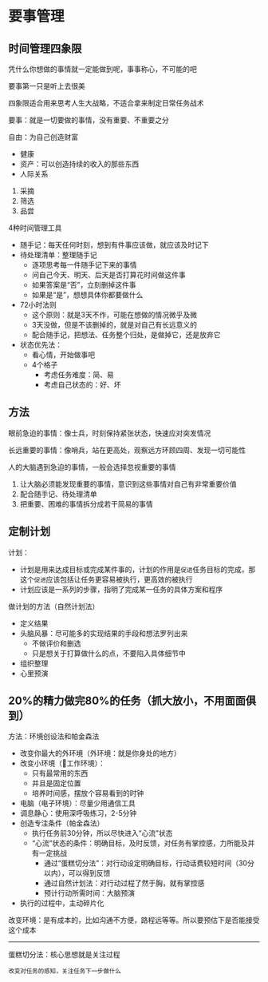 # 要事管理

## 时间管理四象限

凭什么你想做的事情就一定能做到呢，事事称心，不可能的吧

要事第一只是听上去很美

四象限适合用来思考人生大战略，不适合拿来制定日常任务战术

要事：就是一切要做的事情，没有重要、不重要之分

自由：为自己创造财富

- 健康
- 资产：可以创造持续的收入的那些东西
- 人际关系

1. 采摘
2. 筛选
3. 品尝

4种时间管理工具

- 随手记：每天任何时刻，想到有件事应该做，就应该及时记下
- 待处理清单：整理随手记
  - 逐项思考每一件随手记下来的事情
  - 问自己今天、明天、后天是否打算花时间做这件事
  - 如果答案是“否”，立刻删掉这件事
  - 如果是“是”，想想具体你都要做什么
- 72小时法则
  - 这个原则：就是3天不作，可能在想做的情况微乎及微
  - 3天没做，但是不该删掉的，就是对自己有长远意义的
  - 配合随手记，把想法、任务整个归处，是做掉它，还是放弃它
- 状态优先法：
  - 看心情，开始做事吧
  - 4个格子
    - 考虑任务难度：简、易
    - 考虑自己状态的：好、坏

## 方法

眼前急迫的事情：像士兵，时刻保持紧张状态，快速应对突发情况

长远重要的事情：像哨兵，站在更高处，观察远方环顾四周、发现一切可能性

人的大脑遇到急迫的事情，一般会选择忽视重要的事情

1. 让大脑必须能发现重要的事情，意识到这些事情对自己有非常重要价值
2. 配合随手记、待处理清单
3. 把重要、困难的事情拆分成若干简易的事情

## 定制计划

计划：

- 计划是用来达成目标或完成某件事的，计划的作用是`促进`任务目标的完成，那这个`促进`应该包括让任务更容易被执行，更高效的被执行
- 计划应该是一系列的步骤，指明了完成某一任务的具体方案和程序

做计划的方法（自然计划法）

- 定义结果
- 头脑风暴：尽可能多的实现结果的手段和想法罗列出来
  - 不做评价和删选
  - 只是想关于打算做什么的点，不要陷入具体细节中
- 组织整理
- 心里预演

## 20%的精力做完80%的任务（抓大放小，不用面面俱到）

方法：环境创设法和帕金森法

- 改变你最大的外环境（外环境：就是你身处的地方）
- 改变小环境（工作环境）：
  - 只有最常用的东西
  - 并且是固定位置
  - 培养时间感，摆放个容易看到的时钟
- 电脑（电子环境）：尽量少用通信工具
- 调息静心：使用深呼吸练习，2-5分钟
- 创造专注条件（帕金森法）
  - 执行任务前30分钟，所以尽快进入“心流”状态
  - “心流”状态的条件：明确目标，及时反馈，对任务有掌控感，力所能及并有一定挑战
    - 通过“蛋糕切分法”：对行动设定明确目标，行动话费较短时间（30分以内），可以得到反馈
    - 通过自然计划法：对行动过程了然于胸，就有掌控感
    - 预计行动所需时间：大脑预演
- 执行的过程中，主动碎片化

改变环境：是有成本的，比如沟通不方便，路程远等等。所以要预估下是否能接受这个成本

---

蛋糕切分法：核心思想就是关注过程

    改变对任务的感知，关注任务下一步做什么
